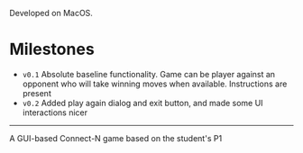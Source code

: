 Developed on MacOS.
# Milestones
- `v0.1` Absolute baseline functionality. Game can be player against an opponent who will take winning moves when available. 
Instructions are present
- `v0.2` Added play again dialog and exit button, and made some UI interactions nicer
***
A GUI-based Connect-N game based on the student's P1
